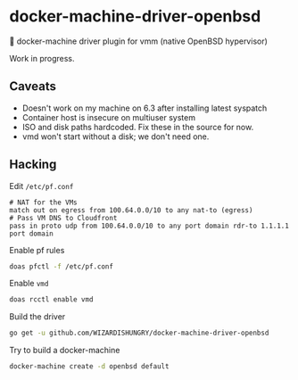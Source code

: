 # docker-machine-driver-openbsd
🐡 docker-machine driver plugin for vmm (native OpenBSD hypervisor) 

Work in progress.

## Caveats

* Doesn't work on my machine on 6.3 after installing latest syspatch
* Container host is insecure on multiuser system
* ISO and disk paths hardcoded. Fix these in the source for now.
* vmd won't start without a disk; we don't need one.

## Hacking

Edit `/etc/pf.conf`
```
# NAT for the VMs
match out on egress from 100.64.0.0/10 to any nat-to (egress)
# Pass VM DNS to Cloudfront
pass in proto udp from 100.64.0.0/10 to any port domain rdr-to 1.1.1.1 port domain
```
Enable pf rules
```bash
doas pfctl -f /etc/pf.conf
```
Enable `vmd`
```bash
doas rcctl enable vmd
```
Build the driver
```bash
go get -u github.com/WIZARDISHUNGRY/docker-machine-driver-openbsd
```
Try to build a docker-machine
```bash
docker-machine create -d openbsd default
```